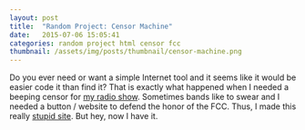 ```yaml
---
layout: post
title:  "Random Project: Censor Machine"
date:   2015-07-06 15:05:41
categories: random project html censor fcc
thumbnail: /assets/img/posts/thumbnail/censor-machine.png
---
```


Do you ever need or want a simple Internet tool and it seems like it would be easier code it than find it? That is exactly what happened when I needed a beeping censor for [my radio show](http://wmfo.org). Sometimes bands like to swear and I needed a button / website to defend the honor of the FCC. Thus, I made this really [stupid site](http://ben-tanen.github.io/CensorMachine/). But hey, now I have it.